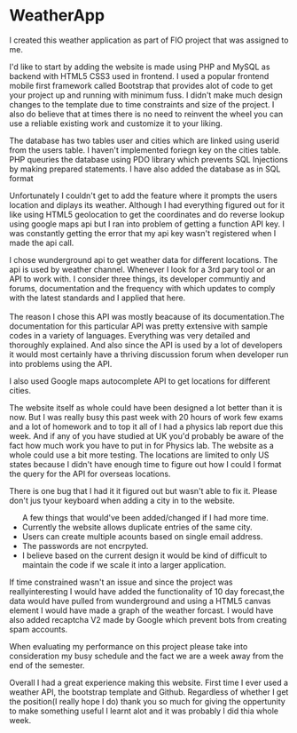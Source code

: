 # WeatherApp
I created this weather application as part of FIO project that was assigned to me.

I'd like to start by adding the website is made using PHP and MySQL as backend with HTML5 CSS3 used in frontend. I used a popular frontend mobile first framework called Bootstrap that provides alot of code to get your project up and running with minimum fuss. I didn't make much design changes to the template due to time constraints and size of the project. I also do believe that at times there is no need to reinvent the wheel you can use a reliable existing work and customize it to your liking.

The database has two tables user and cities which are linked using userid from the users table. I haven't implemented foriegn key on the cities table. PHP queuries the database using PDO library which prevents SQL Injections by making prepared statements. I have also added the database as in SQL format

Unfortunately I couldn't get to add the feature where it prompts the users location and diplays its weather. Although I had everything figured out for it like using HTML5 geolocation to get the coordinates and do reverse lookup using google maps api but I ran into problem of getting a function API key. I was constantly getting the error that my api key wasn't registered when I made the api call.

I chose wunderground api to get weather data for different locations. The api is used by weather channel. Whenever I look for a 3rd pary tool or an API to work with. I consider three things, its developer communtiy and forums, documentation and the frequency with which updates to comply with the latest standards and I applied that here. <br/><br/> 
The reason I chose this API was mostly beacause of its documentation.The documentation for this particular API was pretty extensive with sample codes in a variety of languages. Everything was very detailed and thoroughly explained. And also since the API is used by a lot of developers it would most certainly have a thriving discussion forum when developer run into problems using the API.

I also used Google maps autocomplete API to get locations for different cities.


The website itself as whole could have been designed a lot better than it is now. But I was really busy this past week with 20 hours of work few exams and a lot of homework and to top it all of I had a physics lab report due this week. And if any of you have studied at UK you'd probably be aware of the fact how much work you have to put in for Physics lab. 
The website as a whole could use a bit more testing. The locations are limited to only US states because I didn't have enough time to figure out how I could I format the query for the API for overseas locations.

There is one bug that I had it it figured out but wasn't able to fix it. Please don't jus tyour keyboard when adding a city in to the website.

<ul>
A few things that would've been added/changed if I had more time.
<li>Currently the website allows duplicate entries of the same city. </li>
<li>Users can create multiple acounts based on single email address.</li>
<li>The passwords are not encrpyted.</li>
<li>I believe based on the current design it would be kind of difficult to maintain the code if we scale it into a larger application.</li>
</ul>

If time constrained wasn't an issue and since the project was reallyinteresting I would have added the functionality of 10 day forecast,the data would have pulled from wunderground and using a HTML5 canvas element I would have made a graph of the weather forcast. I would have also added recaptcha V2 made by Google which prevent bots from creating spam accounts.


When evaluating my performance on this project please take into consideration my busy schedule and the fact we are a week away from the end of the semester.

Overall I had a great experience making this website. First time I ever used a weather API, the bootstrap template and Github. Regardless of whether I get the position(I really hope I do) thank you so much for giving the oppertunity to make something useful I learnt alot and it was probably I did thia whole week.

